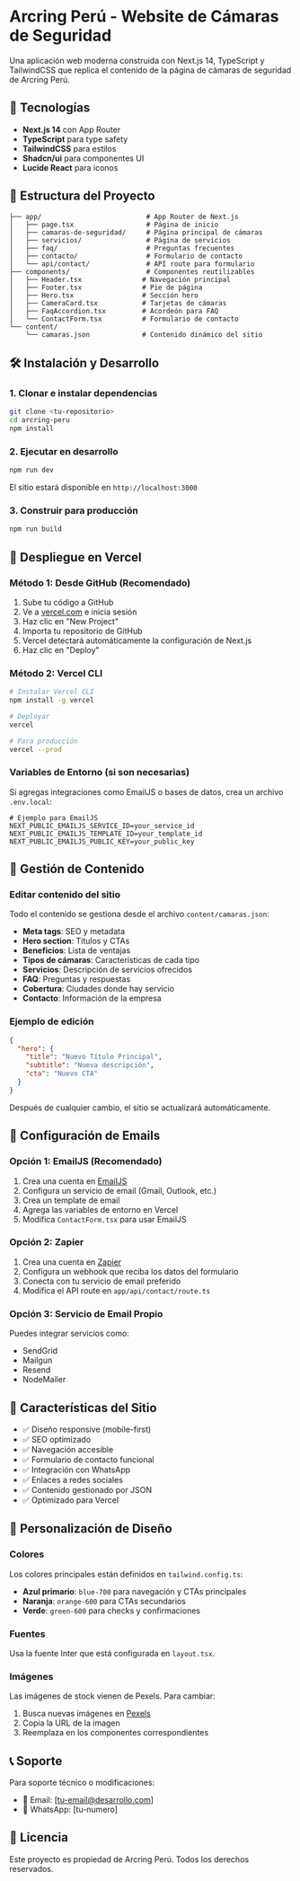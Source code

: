 # Arcring Perú - Website de Cámaras de Seguridad

Una aplicación web moderna construida con Next.js 14, TypeScript y TailwindCSS que replica el contenido de la página de cámaras de seguridad de Arcring Perú.

## 🚀 Tecnologías

- **Next.js 14** con App Router
- **TypeScript** para type safety
- **TailwindCSS** para estilos
- **Shadcn/ui** para componentes UI
- **Lucide React** para iconos

## 📁 Estructura del Proyecto

```
├── app/                          # App Router de Next.js
│   ├── page.tsx                  # Página de inicio
│   ├── camaras-de-seguridad/     # Página principal de cámaras
│   ├── servicios/                # Página de servicios
│   ├── faq/                      # Preguntas frecuentes
│   ├── contacto/                 # Formulario de contacto
│   └── api/contact/              # API route para formulario
├── components/                   # Componentes reutilizables
│   ├── Header.tsx               # Navegación principal
│   ├── Footer.tsx               # Pie de página
│   ├── Hero.tsx                 # Sección hero
│   ├── CameraCard.tsx           # Tarjetas de cámaras
│   ├── FaqAccordion.tsx         # Acordeón para FAQ
│   └── ContactForm.tsx          # Formulario de contacto
└── content/
    └── camaras.json             # Contenido dinámico del sitio
```

## 🛠️ Instalación y Desarrollo

### 1. Clonar e instalar dependencias

```bash
git clone <tu-repositorio>
cd arcring-peru
npm install
```

### 2. Ejecutar en desarrollo

```bash
npm run dev
```

El sitio estará disponible en `http://localhost:3000`

### 3. Construir para producción

```bash
npm run build
```

## 🚀 Despliegue en Vercel

### Método 1: Desde GitHub (Recomendado)

1. Sube tu código a GitHub
2. Ve a [vercel.com](https://vercel.com) e inicia sesión
3. Haz clic en "New Project"
4. Importa tu repositorio de GitHub
5. Vercel detectará automáticamente la configuración de Next.js
6. Haz clic en "Deploy"

### Método 2: Vercel CLI

```bash
# Instalar Vercel CLI
npm install -g vercel

# Deployar
vercel

# Para producción
vercel --prod
```

### Variables de Entorno (si son necesarias)

Si agregas integraciones como EmailJS o bases de datos, crea un archivo `.env.local`:

```env
# Ejemplo para EmailJS
NEXT_PUBLIC_EMAILJS_SERVICE_ID=your_service_id
NEXT_PUBLIC_EMAILJS_TEMPLATE_ID=your_template_id
NEXT_PUBLIC_EMAILJS_PUBLIC_KEY=your_public_key
```

## 📝 Gestión de Contenido

### Editar contenido del sitio

Todo el contenido se gestiona desde el archivo `content/camaras.json`:

- **Meta tags**: SEO y metadata
- **Hero section**: Títulos y CTAs
- **Beneficios**: Lista de ventajas
- **Tipos de cámaras**: Características de cada tipo
- **Servicios**: Descripción de servicios ofrecidos
- **FAQ**: Preguntas y respuestas
- **Cobertura**: Ciudades donde hay servicio
- **Contacto**: Información de la empresa

### Ejemplo de edición

```json
{
  "hero": {
    "title": "Nuevo Título Principal",
    "subtitle": "Nueva descripción",
    "cta": "Nuevo CTA"
  }
}
```

Después de cualquier cambio, el sitio se actualizará automáticamente.

## 📧 Configuración de Emails

### Opción 1: EmailJS (Recomendado)

1. Crea una cuenta en [EmailJS](https://emailjs.com)
2. Configura un servicio de email (Gmail, Outlook, etc.)
3. Crea un template de email
4. Agrega las variables de entorno en Vercel
5. Modifica `ContactForm.tsx` para usar EmailJS

### Opción 2: Zapier

1. Crea una cuenta en [Zapier](https://zapier.com)
2. Configura un webhook que reciba los datos del formulario
3. Conecta con tu servicio de email preferido
4. Modifica el API route en `app/api/contact/route.ts`

### Opción 3: Servicio de Email Propio

Puedes integrar servicios como:
- SendGrid
- Mailgun
- Resend
- NodeMailer

## 📱 Características del Sitio

- ✅ Diseño responsive (mobile-first)
- ✅ SEO optimizado
- ✅ Navegación accesible
- ✅ Formulario de contacto funcional
- ✅ Integración con WhatsApp
- ✅ Enlaces a redes sociales
- ✅ Contenido gestionado por JSON
- ✅ Optimizado para Vercel

## 🎨 Personalización de Diseño

### Colores

Los colores principales están definidos en `tailwind.config.ts`:

- **Azul primario**: `blue-700` para navegación y CTAs principales
- **Naranja**: `orange-600` para CTAs secundarios
- **Verde**: `green-600` para checks y confirmaciones

### Fuentes

Usa la fuente Inter que está configurada en `layout.tsx`.

### Imágenes

Las imágenes de stock vienen de Pexels. Para cambiar:

1. Busca nuevas imágenes en [Pexels](https://pexels.com)
2. Copia la URL de la imagen
3. Reemplaza en los componentes correspondientes

## 📞 Soporte

Para soporte técnico o modificaciones:

- 📧 Email: [tu-email@desarrollo.com]
- 📱 WhatsApp: [tu-numero]

## 📄 Licencia

Este proyecto es propiedad de Arcring Perú. Todos los derechos reservados.
